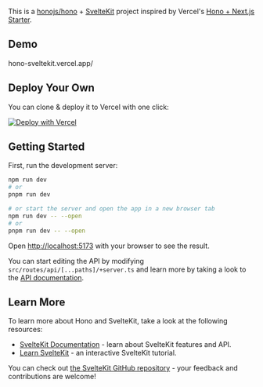 This is a [honojs/hono](https://hono.dev/) + [SvelteKit](https://svelte.dev/docs/kit/introduction/) project inspired by Vercel's [Hono + Next.js Starter](https://github.com/vercel/hono-nextjs).

## Demo

hono-sveltekit.vercel.app/

## Deploy Your Own

You can clone & deploy it to Vercel with one click:

[![Deploy with Vercel](https://vercel.com/button)](https://vercel.com/new/clone?repository-url=https%3A%2F%2Fgithub.com%2Fmwilliams1188%2Fhono-sveltekit)

## Getting Started

First, run the development server:

```bash
npm run dev
# or
pnpm run dev

# or start the server and open the app in a new browser tab
npm run dev -- --open
# or
pnpm run dev -- --open
```

Open [http://localhost:5173](http://localhost:5173) with your browser to see the result.

You can start editing the API by modifying `src/routes/api/[...paths]/+server.ts` and learn more by taking a look to the [API documentation](https://hono.dev/api/hono).

## Learn More

To learn more about Hono and SvelteKit, take a look at the following resources:

- [SvelteKit Documentation](https://svelte.dev/docs/kit/introduction) - learn about SvelteKit features and API.
- [Learn SvelteKit](https://svelte.dev/tutorial/kit/introducing-sveltekit) - an interactive SvelteKit tutorial.

You can check out [the SvelteKit GitHub repository](https://github.com/sveltejs/kit/) - your feedback and contributions are welcome!
